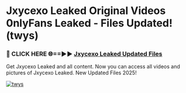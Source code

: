 # Jxycexo Leaked Original Videos 0nlyFans Leaked - Files Updated! (twys)

<h3>🔴 CLICK HERE 🌐==►► <a href="https://tinyurl.com/4seja8ks" rel="nofollow">Jxycexo Leaked Updated Files</a></h3>

Get Jxycexo Leaked and all content. Now you can access all videos and pictures of Jxycexo Leaked. New Updated Files 2025!

[![twys](https://i.imgur.com/EWjZXRe.gif)](https://tinyurl.com/4seja8ks)
